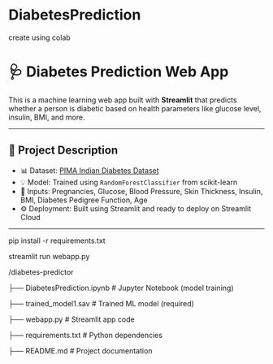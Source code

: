 # DiabetesPrediction
create using colab

# 🩺 Diabetes Prediction Web App

This is a machine learning web app built with **Streamlit** that predicts whether a person is diabetic based on health parameters like glucose level, insulin, BMI, and more.

---

## 📌 Project Description

- 📊 Dataset: [PIMA Indian Diabetes Dataset](https://www.kaggle.com/datasets/uciml/pima-indians-diabetes-database)
- 💡 Model: Trained using `RandomForestClassifier` from scikit-learn
- 🧠 Inputs: Pregnancies, Glucose, Blood Pressure, Skin Thickness, Insulin, BMI, Diabetes Pedigree Function, Age
- ⚙️ Deployment: Built using Streamlit and ready to deploy on Streamlit Cloud

---

<P> pip install -r requirements.txt </p>

<P>streamlit run webapp.py</P>

<p>/diabetes-predictor</p>
<P>├── DiabetesPrediction.ipynb     # Jupyter Notebook (model training)</P>
<P>├── trained_model1.sav           # Trained ML model (required)</P>
<P>├── webapp.py                    # Streamlit app code</P>
<P>├── requirements.txt             # Python dependencies</P>
<P>├── README.md                    # Project documentation</P>

